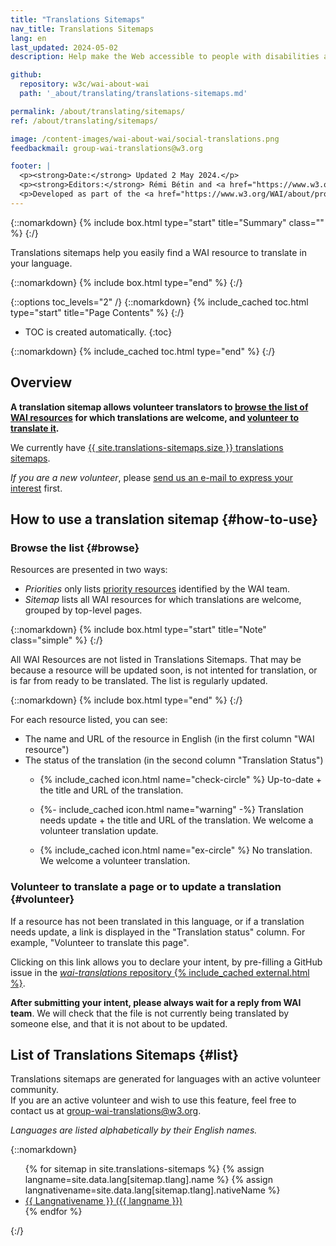 ```yaml
---
title: "Translations Sitemaps"
nav_title: Translations Sitemaps
lang: en
last_updated: 2024-05-02
description: Help make the Web accessible to people with disabilities around the world. We appreciate your contributions to translating W3C WAI accessibility resources.

github:
  repository: w3c/wai-about-wai
  path: '_about/translating/translations-sitemaps.md'

permalink: /about/translating/sitemaps/
ref: /about/translating/sitemaps/

image: /content-images/wai-about-wai/social-translations.png
feedbackmail: group-wai-translations@w3.org

footer: |
  <p><strong>Date:</strong> Updated 2 May 2024.</p>
  <p><strong>Editors:</strong> Rémi Bétin and <a href="https://www.w3.org/People/Shawn/">Shawn Lawton Henry</a>.</p>
  <p>Developed as part of the <a href="https://www.w3.org/WAI/about/projects/wai-coop/">WAI-CooP project</a>, co-funded by the European Commission.</p>
---
```


{::nomarkdown}
{% include box.html type="start" title="Summary" class="" %}
{:/}

Translations sitemaps help you easily find a WAI resource to translate in your language.

{::nomarkdown}
{% include box.html type="end" %}
{:/}

{::options toc_levels="2" /}
{::nomarkdown}
{% include_cached toc.html type="start" title="Page Contents" %}
{:/}

-   TOC is created automatically.
{:toc}

{::nomarkdown}
{% include_cached toc.html type="end" %}
{:/}

## Overview

**A translation sitemap allows volunteer translators to [browse the list of WAI resources](#browse) for which translations are welcome, and [volunteer to translate it](#volunteer).**

We currently have [{{ site.translations-sitemaps.size }} translations sitemaps](#list).

_If you are a new volunteer_, please [send us an e-mail to express your interest](/about/translating/resources/#intent) first.

## How to use a translation sitemap {#how-to-use}

### Browse the list {#browse}

Resources are presented in two ways:
- _Priorities_ only lists [priority resources](/about/translating/resources/#priorities) identified by the WAI team.
- _Sitemap_ lists all WAI resources for which translations are welcome, grouped by top-level pages.

{::nomarkdown}
{% include box.html type="start" title="Note" class="simple" %}
{:/}

All WAI Resources are not listed in Translations Sitemaps. That may be because a resource will be updated soon, is not intented for translation, or is far from ready to be translated. The list is regularly updated.

{::nomarkdown}
{% include box.html type="end" %}
{:/}

For each resource listed, you can see:
- The name and URL of the resource in English (in the first column "WAI resource")
- The status of the translation (in the second column "Translation Status")
  - <p>{% include_cached icon.html name="check-circle" %} Up-to-date + the title and URL of the translation.</p>
  - <p>{%- include_cached icon.html name="warning" -%} Translation needs update + the title and URL of the translation. We welcome a volunteer translation update.</p>
  - <p>{% include_cached icon.html name="ex-circle" %} No translation. We welcome a volunteer translation.</p>

### Volunteer to translate a page or to update a translation {#volunteer}

If a resource has not been translated in this language, or if a translation needs update, a link is displayed in the "Translation status" column. For example, "Volunteer to translate this page".

Clicking on this link allows you to declare your intent, by pre-filling a GitHub issue in the [_wai-translations_ repository {% include_cached external.html %}](https://github.com/w3c/wai-translations/).

**After submitting your intent, please always wait for a reply from WAI team**. We will check that the file is not currently being translated by someone else, and that it is not about to be updated.

## List of Translations Sitemaps {#list}

Translations sitemaps are generated for languages with an active volunteer community.\
If you are an active volunteer and wish to use this feature, feel free to contact us at [group-wai-translations@w3.org](mailto:group-wai-translations@w3.org).

_Languages are listed alphabetically by their English names._

{::nomarkdown}
<ul>
  {% for sitemap in site.translations-sitemaps %}
    {% assign langname=site.data.lang[sitemap.tlang].name %}
    {% assign langnativename=site.data.lang[sitemap.tlang].nativeName %}
    <li><a href="{{ sitemap.permalink | relative_url }}"><span lang="sitemap.tlang" style="text-transform: capitalize;">{{ langnativename }}</span> ({{ langname }})</a></li>
  {% endfor %}
</ul>
{:/}